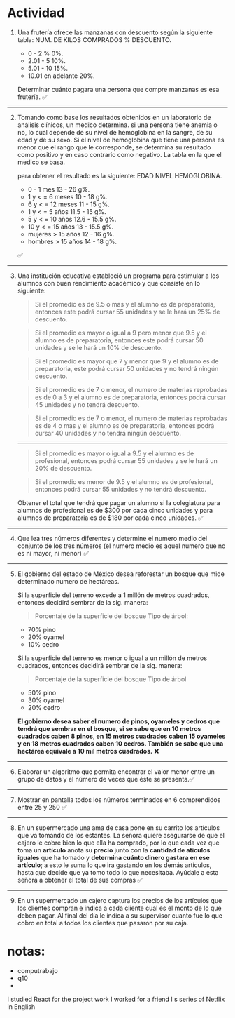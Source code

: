 # Actividad

1. Una frutería ofrece las manzanas con descuento según la siguiente tabla:
   NUM. DE KILOS COMPRADOS % DESCUENTO.

   - 0 - 2 % 0%.
   - 2.01 - 5 10%.
   - 5.01 - 10 15%.
   - 10.01 en adelante 20%.

   Determinar cuánto pagara una persona que compre manzanas es esa frutería.
   ✅

---

2. Tomando como base los resultados obtenidos en un laboratorio de análisis clínicos, un medico determina.
   si una persona tiene anemia o no, lo cual depende de su nivel de hemoglobina en la sangre, de su edad y de su sexo. Si el nivel de hemoglobina que tiene una persona es menor que el rango que le corresponde, se determina su resultado como positivo y en caso contrario como negativo. La tabla en la que el medico se basa.

   para obtener el resultado es la siguiente:
   EDAD NIVEL HEMOGLOBINA.

   - 0 - 1 mes 13 - 26 g%.
   - 1 y < = 6 meses 10 - 18 g%.
   - 6 y < = 12 meses 11 - 15 g%.
   - 1 y < = 5 años 11.5 - 15 g%.
   - 5 y < = 10 años 12.6 - 15.5 g%.
   - 10 y < = 15 años 13 - 15.5 g%.
   - mujeres > 15 años 12 - 16 g%.
   - hombres > 15 años 14 - 18 g%.

   ✅

---

3. Una institución educativa estableció un programa para estimular a los alumnos con buen
   rendimiento académico y que consiste en lo siguiente:

   > Si el promedio es de 9.5 o mas y el alumno es de preparatoria, entonces este podrá cursar 55 unidades y se le hará un 25% de descuento.

   > Si el promedio es mayor o igual a 9 pero menor que 9.5 y el alumno es de preparatoria, entonces este podrá cursar 50 unidades y se le hará un 10% de descuento.

   > Si el promedio es mayor que 7 y menor que 9 y el alumno es de preparatoria, este podrá cursar 50 unidades y no tendrá ningún descuento.

   > Si el promedio es de 7 o menor, el numero de materias reprobadas es de 0 a 3 y el alumno es de preparatoria, entonces podrá cursar 45 unidades y no tendrá descuento.

   > Si el promedio es de 7 o menor, el numero de materias reprobadas es de 4 o mas y el alumno es de preparatoria, entonces podrá cursar 40 unidades y no tendrá ningún descuento.

   ***

   > Si el promedio es mayor o igual a 9.5 y el alumno es de profesional, entonces podrá cursar 55 unidades y se le hará un 20% de descuento.

   > Si el promedio es menor de 9.5 y el alumno es de profesional, entonces podrá cursar 55 unidades y no tendrá descuento.

   Obtener el total que tendrá que pagar un alumno si la colegiatura para alumnos de profesional es de $300 por cada cinco unidades y para alumnos de preparatoria es de $180 por cada cinco unidades.
   ✅

---

4. Que lea tres números diferentes y determine el numero medio del conjunto de los tres números (el numero medio es aquel numero que no es ni mayor, ni menor) ✅

---

5. El gobierno del estado de México desea reforestar un bosque que mide determinado numero de hectáreas.

   Si la superficie del terreno excede a 1 millón de metros cuadrados, entonces decidirá sembrar de la sig. manera:

   > Porcentaje de la superficie del bosque Tipo de árbol:

   - 70% pino
   - 20% oyamel
   - 10% cedro

   Si la superficie del terreno es menor o igual a un millón de metros cuadrados, entonces decidirá sembrar de la sig. manera:

   > Porcentaje de la superficie del bosque Tipo de árbol

   - 50% pino
   - 30% oyamel
   - 20% cedro

   **El gobierno desea saber el numero de pinos, oyameles y cedros que tendrá que sembrar en el bosque, si se sabe que en 10 metros cuadrados caben 8 pinos, en 15 metros cuadrados caben 15 oyameles y en 18 metros cuadrados caben 10 cedros. También se sabe que una hectárea equivale a 10 mil metros cuadrados.**
   ❌

---

6. Elaborar un algoritmo que permita encontrar el valor menor entre un grupo de datos y el número de veces que éste se presenta.✅

---

7. Mostrar en pantalla todos los números terminados en 6 comprendidos entre 25 y 250 ✅

---

8. En un supermercado una ama de casa pone en su carrito los artículos que va tomando de los estantes. La señora quiere asegurarse de que el cajero le cobre bien lo que ella ha comprado, por lo que cada vez que toma un **artículo** anota su **precio** junto con la **cantidad de aticulos iguales** que ha tomado y **determina cuánto dinero gastara en ese artículo**; a esto le suma lo que ira gastando en los demás artículos, hasta que decide que ya tomo todo lo que necesitaba. Ayúdale a esta señora a obtener el total de sus compras ✅

---

9. En un supermercado un cajero captura los precios de los artículos que los clientes compran e indica a cada cliente cual es el monto de lo que deben pagar. Al final del día le indica a su supervisor cuanto fue lo que cobro en total a todos los clientes que pasaron por su caja.



# notas:
- computrabajo
- q10
- 

I studied React for the project work
I worked for a friend
I s series of Netflix in English